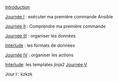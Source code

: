[Introduction](introduction.md)

[Journée I](part_01.md)
: exécuter ma première commande Ansible

[Journée II](part_02.md)
: Comprendre ma première commande

[Journée III](part_03.md)
: organiser les données

[Interlude](interlude_01.md) 
: les formats de données

[Journée IV](part_04.md)
: organiser les actions

[Interlude](interlude_02.md): les templates jinja2
[Journée V](part_05.md)

Jour I 
: kzkzk

<!--stackedit_data:
eyJoaXN0b3J5IjpbLTE1OTMyNTUwMjgsMTE5MDExNDQ3OV19
-->